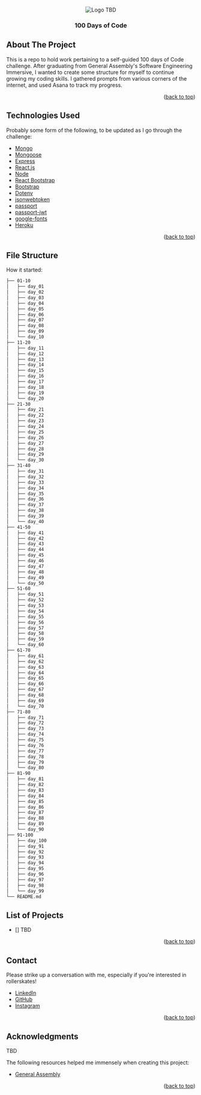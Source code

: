 <!-- PROJECT LOGO -->
<br />
<div align="center" id="top">
    <img src="assets/logo.png" alt="Logo TBD">

  <h3 align="center">100 Days of Code</h3>

</div>

<!-- ABOUT THE PROJECT -->

## About The Project

This is a repo to hold work pertaining to a self-guided 100 days of Code challenge. After graduating from General Assembly's Software Engineering Immersive, I wanted to create some structure for myself to continue growing my coding skills. I gathered prompts from various corners of the internet, and used Asana to track my progress.

<p align="right">(<a href="#top">back to top</a>)</p>

## Technologies Used

Probably some form of the following, to be updated as I go through the challenge:

- [Mongo](https://www.mongodb.com/)
- [Mongoose](https://mongoosejs.com/docs/)
- [Express](https://expressjs.com/)
- [React.js](https://reactjs.org/)
- [Node](https://nodejs.org/en/)
- [React Bootstrap](https://react-bootstrap.github.io/)
- [Bootstrap](https://getbootstrap.com)
- [Dotenv](https://www.npmjs.com/package/dotenv)
- [jsonwebtoken](https://github.com/auth0/node-jsonwebtoken)
- [passport](https://www.passportjs.org/)
- [passport-jwt](http://www.passportjs.org/packages/passport-jwt/)
- [google-fonts](https://fonts.google.com/)
- [Heroku](https://www.heroku.com)

<p align="right">(<a href="#top">back to top</a>)</p>

<!-- GETTING STARTED -->

## File Structure

How it started:

```sh
├── 01-10
│   ├── day_01
│   ├── day_02
│   ├── day_03
│   ├── day_04
│   ├── day_05
│   ├── day_06
│   ├── day_07
│   ├── day_08
│   ├── day_09
│   └── day_10
├── 11-20
│   ├── day_11
│   ├── day_12
│   ├── day_13
│   ├── day_14
│   ├── day_15
│   ├── day_16
│   ├── day_17
│   ├── day_18
│   ├── day_19
│   └── day_20
├── 21-30
│   ├── day_21
│   ├── day_22
│   ├── day_23
│   ├── day_24
│   ├── day_25
│   ├── day_26
│   ├── day_27
│   ├── day_28
│   ├── day_29
│   └── day_30
├── 31-40
│   ├── day_31
│   ├── day_32
│   ├── day_33
│   ├── day_34
│   ├── day_35
│   ├── day_36
│   ├── day_37
│   ├── day_38
│   ├── day_39
│   └── day_40
├── 41-50
│   ├── day_41
│   ├── day_42
│   ├── day_43
│   ├── day_44
│   ├── day_45
│   ├── day_46
│   ├── day_47
│   ├── day_48
│   ├── day_49
│   └── day_50
├── 51-60
│   ├── day_51
│   ├── day_52
│   ├── day_53
│   ├── day_54
│   ├── day_55
│   ├── day_56
│   ├── day_57
│   ├── day_58
│   ├── day_59
│   └── day_60
├── 61-70
│   ├── day_61
│   ├── day_62
│   ├── day_63
│   ├── day_64
│   ├── day_65
│   ├── day_66
│   ├── day_67
│   ├── day_68
│   ├── day_69
│   └── day_70
├── 71-80
│   ├── day_71
│   ├── day_72
│   ├── day_73
│   ├── day_74
│   ├── day_75
│   ├── day_76
│   ├── day_77
│   ├── day_78
│   ├── day_79
│   └── day_80
├── 81-90
│   ├── day_81
│   ├── day_82
│   ├── day_83
│   ├── day_84
│   ├── day_85
│   ├── day_86
│   ├── day_87
│   ├── day_88
│   ├── day_89
│   └── day_90
├── 91-100
│   ├── day_100
│   ├── day_91
│   ├── day_92
│   ├── day_93
│   ├── day_94
│   ├── day_95
│   ├── day_96
│   ├── day_97
│   ├── day_98
│   └── day_99
└── README.md

```

<!-- List of Projects -->

## List of Projects

- [] TBD

<p align="right">(<a href="#top">back to top</a>)</p>

<!-- CONTACT -->

## Contact

Please strike up a conversation with me, especially if you're interested in rollerskates!

- [LinkedIn](https://www.linkedin.com/in/jesslafrank/)
- [GitHub](https://github.com/jlafrank1)
- [Instagram](https://www.instagram.com/blood.sweat.and.ears/)

<p align="right">(<a href="#top">back to top</a>)</p>

<!-- ACKNOWLEDGMENTS -->

## Acknowledgments

TBD

The following resources helped me immensely when creating this project:

- [General Assembly](https://generalassemb.ly/)

<p align="right">(<a href="#top">back to top</a>)</p>
